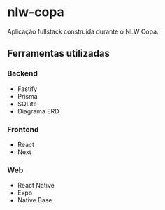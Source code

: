 # nlw-copa

Aplicação fullstack construída durante o NLW Copa.
 
 ## Ferramentas utilizadas

 ### Backend
 - Fastify
 - Prisma
 - SQLite
 - Diagrama ERD

### Frontend
- React
- Next

### Web
- React Native
- Expo
- Native Base

